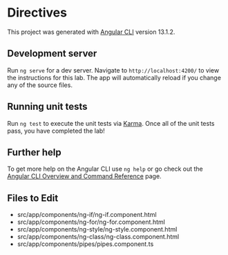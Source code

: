 # Directives

This project was generated with [Angular CLI](https://github.com/angular/angular-cli) version 13.1.2.

## Development server

Run `ng serve` for a dev server. Navigate to `http://localhost:4200/` to view the instructions for this lab. The app will automatically reload if you change any of the source files.



## Running unit tests

Run `ng test` to execute the unit tests via [Karma](https://karma-runner.github.io). Once all of the unit tests pass, you have completed the lab!


## Further help

To get more help on the Angular CLI use `ng help` or go check out the [Angular CLI Overview and Command Reference](https://angular.io/cli) page.

## Files to Edit
- src/app/components/ng-if/ng-if.component.html
- src/app/components/ng-for/ng-for.component.html
- src/app/components/ng-style/ng-style.component.html
- src/app/components/ng-class/ng-class.component.html
- src/app/components/pipes/pipes.component.ts
